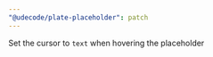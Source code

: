 ```yaml
---
"@udecode/plate-placeholder": patch
---
```


Set the cursor to `text` when hovering the placeholder
